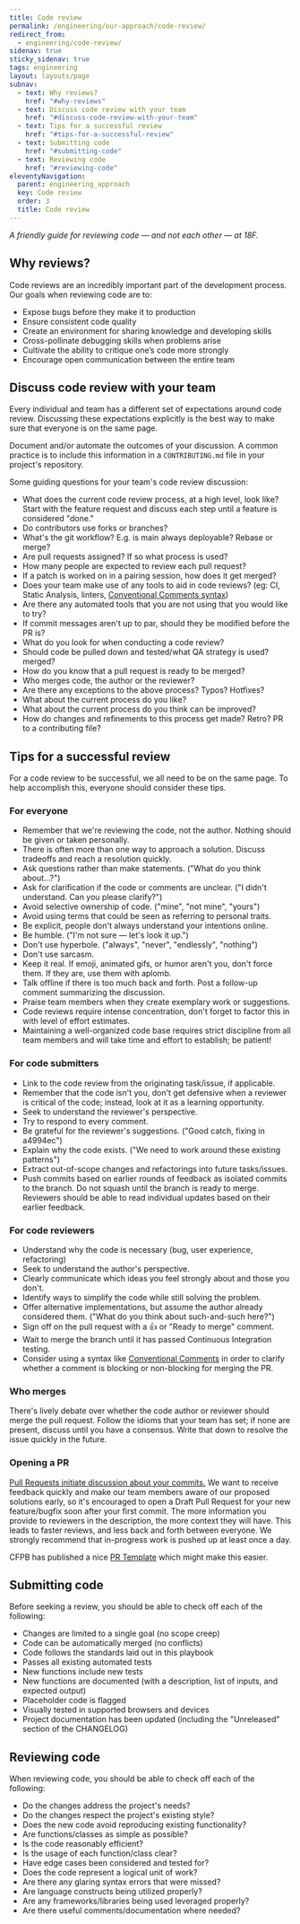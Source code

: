 ```yaml
---
title: Code review
permalink: /engineering/our-approach/code-review/
redirect_from:
  - engineering/code-review/
sidenav: true
sticky_sidenav: true
tags: engineering
layout: layouts/page
subnav:
  - text: Why reviews?
    href: "#why-reviews"
  - text: Discuss code review with your team
    href: "#discuss-code-review-with-your-team"
  - text: Tips for a successful review
    href: "#tips-for-a-successful-review"
  - text: Submitting code
    href: "#submitting-code"
  - text: Reviewing code
    href: "#reviewing-code"
eleventyNavigation: 
  parent: engineering_approach
  key: Code review
  order: 3
  title: Code review
---
```


_A friendly guide for reviewing code — and not each other — at 18F._

## Why reviews?
Code reviews are an incredibly important part of the development process. Our goals when reviewing code are to:

- Expose bugs before they make it to production
- Ensure consistent code quality
- Create an environment for sharing knowledge and developing skills
- Cross-pollinate debugging skills when problems arise
- Cultivate the ability to critique one’s code more strongly
- Encourage open communication between the entire team

## Discuss code review with your team
Every individual and team has a different set of expectations around code review. Discussing these expectations explicitly is the best way to make sure that everyone is on the same page.

Document and/or automate the outcomes of your discussion. A common practice is to include this information in a `CONTRIBUTING.md` file in your project's repository.

Some guiding questions for your team's code review discussion:

- What does the current code review process, at a high level, look like? Start with the feature request and discuss each step until a feature is considered "done."
- Do contributors use forks or branches?
- What's the git workflow? E.g. is main always deployable? Rebase or merge?
- Are pull requests assigned? If so what process is used?
- How many people are expected to review each pull request?
- If a patch is worked on in a pairing session, how does it get merged?
- Does your team make use of any tools to aid in code reviews? (eg: CI, Static Analysis, linters, [Conventional Comments syntax](https://conventionalcomments.org/))
- Are there any automated tools that you are not using that you would like to try?
- If commit messages aren't up to par, should they be modified before the PR is?
- What do you look for when conducting a code review?
- Should code be pulled down and tested/what QA strategy is used? merged?
- How do you know that a pull request is ready to be merged?
- Who merges code, the author or the reviewer?
- Are there any exceptions to the above process? Typos? Hotfixes?
- What about the current process do you like?
- What about the current process do you think can be improved?
- How do changes and refinements to this process get made? Retro? PR to a contributing file?

## Tips for a successful review
For a code review to be successful, we all need to be on the same page. To help
accomplish this, everyone should consider these tips.

### For everyone
- Remember that we're reviewing the code, not the author. Nothing should be given or taken personally.
- There is often more than one way to approach a solution. Discuss tradeoffs and reach a resolution quickly.
- Ask questions rather than make statements. ("What do you think about...?")
- Ask for clarification if the code or comments are unclear. ("I didn't understand. Can you please clarify?")
- Avoid selective ownership of code. ("mine", "not mine", "yours")
- Avoid using terms that could be seen as referring to personal traits.
- Be explicit, people don't always understand your intentions online.
- Be humble. ("I'm not sure — let's look it up.")
- Don't use hyperbole. ("always", "never", "endlessly", "nothing")
- Don't use sarcasm.
- Keep it real. If emoji, animated gifs, or humor aren't you, don't force them. If they are, use them with aplomb.
- Talk offline if there is too much back and forth. Post a follow-up comment summarizing the discussion.
- Praise team members when they create exemplary work or suggestions.
- Code reviews require intense concentration, don't forget to factor this in with level of effort estimates.
- Maintaining a well-organized code base requires strict discipline from all team members and will take time and effort to establish; be patient!

### For code submitters
- Link to the code review from the originating task/issue, if applicable.
- Remember that the code isn't you, don't get defensive when a reviewer is critical of the code; instead, look at it as a learning opportunity.
- Seek to understand the reviewer's perspective.
- Try to respond to every comment.
- Be grateful for the reviewer's suggestions. ("Good catch, fixing in a4994ec")
- Explain why the code exists. ("We need to work around these existing patterns")
- Extract out-of-scope changes and refactorings into future tasks/issues.
- Push commits based on earlier rounds of feedback as isolated commits to the branch. Do not squash until the branch is ready to merge. Reviewers should be able to read individual updates based on their earlier feedback.

### For code reviewers
- Understand why the code is necessary (bug, user experience, refactoring)
- Seek to understand the author's perspective.
- Clearly communicate which ideas you feel strongly about and those you don't.
- Identify ways to simplify the code while still solving the problem.
- Offer alternative implementations, but assume the author already considered them. ("What do you think about such-and-such here?")
- Sign off on the pull request with a :thumbsup: or "Ready to merge" comment.
- Wait to merge the branch until it has passed Continuous Integration testing.
- Consider using a syntax like [Conventional Comments](https://conventionalcomments.org/) in order to clarify whether a comment is blocking or non-blocking for merging the PR.

### Who merges
There's lively debate over whether the code author or reviewer should merge the pull request. Follow the idioms that your team has set; if none are present, discuss until you have a consensus. Write that down to resolve the issue quickly in the future.

### Opening a PR
[Pull Requests initiate discussion about your commits.](https://guides.github.com/introduction/flow/) We want to receive feedback quickly and make our team members aware of our proposed solutions early, so it's encouraged to open a Draft Pull Request for your new feature/bugfix soon after your first commit. The more information you provide to reviewers in the description, the more context they will have. This leads to faster reviews, and less back and forth between everyone. We strongly recommend that in-progress work is pushed up at least once a day.

CFPB has published a nice [PR Template](https://github.com/cfpb/development/blob/main/.github/PULL_REQUEST_TEMPLATE.md) which might make this easier.

## Submitting code
Before seeking a review, you should be able to check off each of the following:

- Changes are limited to a single goal (no scope creep)
- Code can be automatically merged (no conflicts)
- Code follows the standards laid out in this playbook
- Passes all existing automated tests
- New functions include new tests
- New functions are documented (with a description, list of inputs, and expected output)
- Placeholder code is flagged
- Visually tested in supported browsers and devices
- Project documentation has been updated (including the "Unreleased" section of the CHANGELOG)

## Reviewing code
When reviewing code, you should be able to check off each of the following:

- Do the changes address the project's needs?
- Do the changes respect the project's existing style?
- Does the new code avoid reproducing existing functionality?
- Are functions/classes as simple as possible?
- Is the code reasonably efficient?
- Is the usage of each function/class clear?
- Have edge cases been considered and tested for?
- Does the code represent a logical unit of work?
- Are there any glaring syntax errors that were missed?
- Are language constructs being utilized properly?
- Are any frameworks/libraries being used leveraged properly?
- Are there useful comments/documentation where needed?
